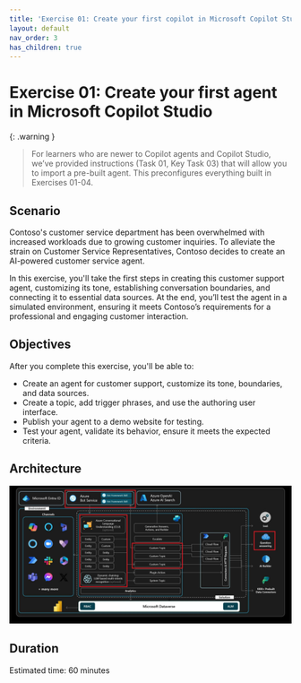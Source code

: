```yaml
---
title: 'Exercise 01: Create your first copilot in Microsoft Copilot Studio'
layout: default
nav_order: 3
has_children: true
---
```


# Exercise 01: Create your first agent in Microsoft Copilot Studio

{: .warning } 
> For learners who are newer to Copilot agents and Copilot Studio, we’ve provided instructions (Task 01, Key Task 03) that will allow you to import a pre-built agent. This preconfigures everything built in Exercises 01-04. 

## Scenario

Contoso's customer service department has been overwhelmed with increased workloads due to growing customer inquiries. To alleviate the strain on Customer Service Representatives, Contoso decides to create an AI-powered customer service agent.

In this exercise, you'll take the first steps in creating this customer support agent, customizing its tone, establishing conversation boundaries, and connecting it to essential data sources. At the end, you’ll test the agent in a simulated environment, ensuring it meets Contoso’s requirements for a professional and engaging customer interaction.

## Objectives

After you complete this exercise, you'll be able to:

-   Create an agent for customer support, customize its tone, boundaries, and data sources.
-   Create a topic, add trigger phrases, and use the authoring user interface.
-   Publish your agent to a demo website for testing.
-   Test your agent, validate its behavior, ensure it meets the expected criteria.

## Architecture

![1maxxwc7.jpg](../../media/1maxxwc7.jpg)

## Duration

Estimated time: 60 minutes